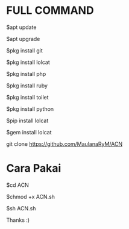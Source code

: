 # FULL COMMAND

$apt update

$apt upgrade

$pkg install git

$pkg install lolcat

$pkg install php

$pkg install ruby

$pkg install toilet

$pkg install python

$pip install lolcat

$gem install lolcat

git clone https://github.com/MaulanaRyM/ACN

# Cara Pakai

$cd ACN

$chmod +x ACN.sh

$sh ACN.sh

Thanks :)
